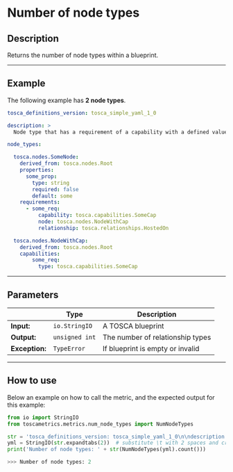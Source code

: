 # Number of node types

## Description

Returns the number of node types within a blueprint. 

---

## Example
The following example has **2 node types**.

``` yaml
tosca_definitions_version: tosca_simple_yaml_1_0

description: >
  Node type that has a requirement of a capability with a defined value

node_types:

  tosca.nodes.SomeNode:
    derived_from: tosca.nodes.Root
    properties:
      some_prop:
        type: string
        required: false
        default: some
    requirements:
      - some_req:
          capability: tosca.capabilities.SomeCap
          node: tosca.nodes.NodeWithCap
          relationship: tosca.relationships.HostedOn

  tosca.nodes.NodeWithCap:
    derived_from: tosca.nodes.Root
    capabilities:
        some_req:
          type: tosca.capabilities.SomeCap
```

---


## Parameters


|   | **Type** | **Description** |
|---|---|---|
**Input:**| `io.StringIO`| A TOSCA blueprint|
**Output:**| `unsigned int`| The number of relationship types|
**Exception:**| `TypeError`| If blueprint is empty or invalid|

---

## How to use

Below an example on how to call the metric, and the expected output for this example:

```python
from io import StringIO
from toscametrics.metrics.num_node_types import NumNodeTypes

str = 'tosca_definitions_version: tosca_simple_yaml_1_0\n\ndescription: >\n\tNode type that has a requirement of a capability with a defined value\n\nnode_types:\n\n\ttosca.nodes.SomeNode:\n\t\tderived_from: tosca.nodes.Root\n\t\tproperties:\n\t\t\tsome_prop:\n\t\t\t\ttype: string\n\t\t\t\trequired: false\n\t\t\t\tdefault: some\n\t\trequirements:\n\t\t\t- some_req:\n\t\t\t\t\tcapability: tosca.capabilities.SomeCap\n\t\t\t\t\tnode: tosca.nodes.NodeWithCap\n\t\t\t\t\trelationship: tosca.relationships.HostedOn\n\n\ttosca.nodes.NodeWithCap:\n\t\tderived_from: tosca.nodes.Root\n\t\tcapabilities:\n\t\t\t\tsome_req:\n\t\t\t\t\ttype: tosca.capabilities.SomeCap'
yml = StringIO(str.expandtabs(2))  # substitute \t with 2 spaces and create the StringIO object
print('Number of node types: ' + str(NumNodeTypes(yml).count()))

>>> Number of node types: 2
```